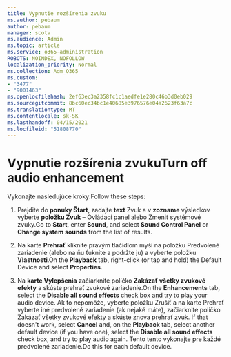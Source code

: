 ```yaml
---
title: Vypnutie rozšírenia zvuku
ms.author: pebaum
author: pebaum
manager: scotv
ms.audience: Admin
ms.topic: article
ms.service: o365-administration
ROBOTS: NOINDEX, NOFOLLOW
localization_priority: Normal
ms.collection: Adm_O365
ms.custom:
- "3477"
- "9001463"
ms.openlocfilehash: 2ef63ec3a2358fc1c1aedfe1e280c46b3d0eb029
ms.sourcegitcommit: 8bc60ec34bc1e40685e3976576e04a2623f63a7c
ms.translationtype: MT
ms.contentlocale: sk-SK
ms.lasthandoff: 04/15/2021
ms.locfileid: "51808770"
---
```

# <a name="turn-off-audio-enhancement"></a><span data-ttu-id="a4138-102">Vypnutie rozšírenia zvuku</span><span class="sxs-lookup"><span data-stu-id="a4138-102">Turn off audio enhancement</span></span>

<span data-ttu-id="a4138-103">Vykonajte nasledujúce kroky:</span><span class="sxs-lookup"><span data-stu-id="a4138-103">Follow these steps:</span></span>

1. <span data-ttu-id="a4138-104">Prejdite do **ponuky Štart**, zadajte **text** Zvuk a v **zozname** výsledkov vyberte **položku Zvuk** – Ovládací panel alebo Zmeniť systémové zvuky.</span><span class="sxs-lookup"><span data-stu-id="a4138-104">Go to **Start**, enter **Sound**, and select **Sound Control Panel** or **Change system sounds** from the list of results.</span></span>

2. <span data-ttu-id="a4138-105">Na karte **Prehrať** kliknite pravým tlačidlom myši na položku Predvolené zariadenie (alebo na ňu ťuknite a podržte ju) a vyberte položku **Vlastnosti**.</span><span class="sxs-lookup"><span data-stu-id="a4138-105">On the **Playback** tab, right-click (or tap and hold) the Default Device and select **Properties**.</span></span>

3. <span data-ttu-id="a4138-106">Na **karte Vylepšenia** začiarknite políčko **Zakázať všetky zvukové efekty** a skúste prehrať zvukové zariadenie.</span><span class="sxs-lookup"><span data-stu-id="a4138-106">On the **Enhancements** tab, select the **Disable all sound effects** check box and try to play your audio device.</span></span> <span data-ttu-id="a4138-107">Ak to nepomôže, vyberte položku Zrušiť  a na karte Prehrať vyberte iné predvolené  zariadenie (ak nejaké máte), začiarknite políčko Zakázať všetky zvukové efekty a skúste znova prehrať zvuk. </span><span class="sxs-lookup"><span data-stu-id="a4138-107">If that doesn't work, select **Cancel** and, on the **Playback** tab, select another default device (if you have one), select the **Disable all sound effects** check box, and try to play audio again.</span></span> <span data-ttu-id="a4138-108">Tento tento vykonajte pre každé predvolené zariadenie.</span><span class="sxs-lookup"><span data-stu-id="a4138-108">Do this for each default device.</span></span>
